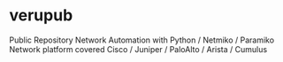 # verupub
Public Repository
Network Automation with Python / Netmiko / Paramiko
Network platform covered Cisco / Juniper / PaloAlto / Arista / Cumulus
